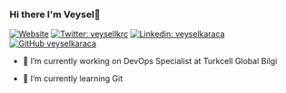 ### Hi there I'm Veysel👋

[![Website](https://img.shields.io/website?label=veyselkaraca.com.tr&style=for-the-badge&url=https%3A%2F%2Fveyselkaraca.com.tr)](https://www.veyselkaraca.com.tr)
[![Twitter: veysellkrc](https://img.shields.io/twitter/follow/veysellkrc?color=1DA1F2&logo=twitter&style=for-the-badge)](https://twitter.com/veyselkaraca)
[![Linkedin: veyselkaraca](https://img.shields.io/badge/-veyselkaraca-blue?style=flat-square&logo=Linkedin&logoColor=white&link=https://www.linkedin.com/in/veyselkaraca/)](https://www.linkedin.com/in/veyselkaraca/)
[![GitHub veyselkaraca](https://img.shields.io/github/followers/thaiane?label=follow&style=social)](https://github.com/veyselkaraca)

- 🔭 I’m currently working on DevOps Specialist at Turkcell Global Bilgi

- 🌱 I’m currently learning Git


[website]: https://www.veyselkaraca.com.tr/
[twitter]: https://twitter.com/veysellkrc
[instagram]: https://www.instagram.com/veysell.krc/
[linkedin]: https://www.linkedin.com/in/veyselkaraca/

<!--
- 👯 I’m looking to collaborate on ...
- 🤔 I’m looking for help with ...
- 💬 Ask me about ...
- 📫 How to reach me: ...
- 😄 Pronouns: ...
- ⚡ Fun fact: ...
-->
